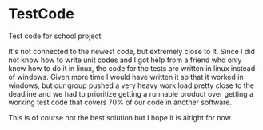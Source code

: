 # TestCode
  Test code for school project

It's not connected to the newest code, but extremely close to it. 
Since I did not know how to write unit codes and I got help from a friend who only knew how to do it in linux, the code for the tests are written in linux instead of windows. Given more time I would have written it so that it worked in windows, but our group pushed a very heavy work load pretty close to the deadline and we had to prioritize getting a runnable product over getting a working test code that covers 70% of our code in another software.
 
 This is of course not the best solution but I hope it is alright for now.


